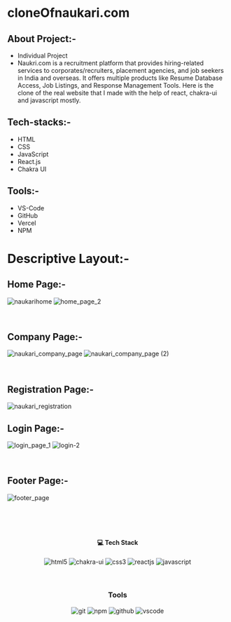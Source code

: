 # cloneOfnaukari.com

## About Project:-
 - Individual Project
 - Naukri.com is a recruitment platform that provides hiring-related services to corporates/recruiters, placement agencies, and job seekers in India and overseas. It offers multiple products like Resume Database Access, Job Listings, and Response Management Tools. Here is the clone of the real website that I made with the help of react, chakra-ui and javascript mostly.

## Tech-stacks:-
 - HTML
 - CSS
 - JavaScript
 - React.js
 - Chakra UI
 
## Tools:-
 - VS-Code
 - GitHub
 - Vercel
 - NPM
 
# Descriptive Layout:-

## Home Page:-
![naukarihome](https://user-images.githubusercontent.com/105616033/205473056-c9212914-cb12-4ef3-b48b-4ec09b8174df.png)
![home_page_2](https://user-images.githubusercontent.com/105616033/205473064-012a44c4-a9d5-41c3-9cc0-f665aea0a6d3.png)

<br/>

## Company Page:-
![naukari_company_page](https://user-images.githubusercontent.com/105616033/205473077-1f72e1d6-06ab-4fff-8d71-5f094d595608.png)
![naukari_company_page (2)](https://user-images.githubusercontent.com/105616033/205473083-9c475350-7794-48a3-87dc-63adb565217c.png)

<br/>

## Registration Page:-
![naukari_registration](https://user-images.githubusercontent.com/105616033/205473098-45fbc8cc-99a4-4129-bb8c-91d45647ae49.png)

## Login Page:-
![login_page_1](https://user-images.githubusercontent.com/105616033/205473103-f0b1e81f-ba12-4dcd-96fb-77653488c509.png)
![login-2](https://user-images.githubusercontent.com/105616033/205473111-cdd862e5-4928-4e47-902c-0bb1df98940c.png)

<br/>

## Footer Page:-
![footer_page](https://user-images.githubusercontent.com/105616033/205473115-941855b9-c025-4a40-acc1-640af7429d79.png)

<br/>
<br/>
<br/>
<h4 align="center">💻 Tech Stack</h4>
 <div align="center">
 <img src="https://img.shields.io/badge/html5-%23E34F26.svg?style=for-the-badge&logo=html5&logoColor=white" align="center" alt="html5">
 <img src = "https://img.shields.io/badge/chakra ui-%234ED1C5.svg?style=for-the-badge&logo=chakraui&logoColor=white" align="center" alt="chakra-ui"/>
 <img src = "https://img.shields.io/badge/css3-%231572B6.svg?style=for-the-badge&logo=css3&logoColor=white" align="center" alt="css3">
 <img src="https://img.shields.io/badge/React-20232A?style=for-the-badge&logo=react&logoColor=61DAFB"  align="center" alt="reactjs" />
 <img src="https://img.shields.io/badge/javascript-%23323330.svg?style=for-the-badge&logo=javascript&logoColor=%23F7DF1E"  align="center" alt="javascript" />
</div>
  <br/>
  <br/>
<div align="center"><h3 align="center">Tools</h3> 
   <img src="https://img.shields.io/badge/netlify-%23000000.svg?style=for-the-badge&logo=netlify&logoColor=#00C7B7" align="center" alt="git"/>
  <img src = "https://img.shields.io/badge/NPM-%23000000.svg?style=for-the-badge&logo=npm&logoColor=white" align="center" alt="npm">
  <img src="https://img.shields.io/badge/GitHub-100000?style=for-the-badge&logo=github&logoColor=white"  align="center" alt="github"/>
   <img src="https://img.shields.io/badge/Visual%20Studio-5C2D91.svg?style=for-the-badge&logo=visual-studio&logoColor=white"  align="center" alt="vscode"/>
 </div>
